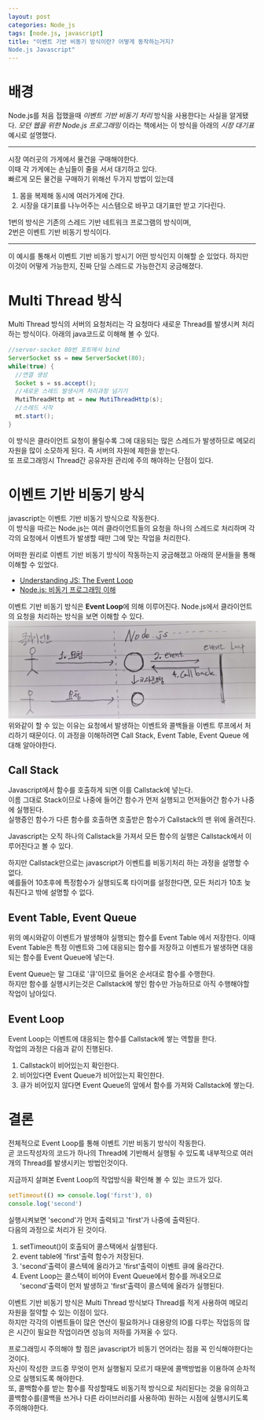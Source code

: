 ```yaml
---
layout: post
categories: Node_js
tags: [node.js, javascript]
title: "이벤트 기반 비동기 방식이란? 어떻게 동작하는거지?
Node.js Javascript"
---
```



# 배경
 Node.js를 처음 접했을때 *이벤트 기반 비동기 처리* 방식을
사용한다는 사실을 알게됐다. *모던 웹을 위한 Node.js 프로그래밍*
이라는 책에서는 이 방식을 아래의 *시장 대기표* 예시로
설명했다.  
- - -
시장 여러곳의 가게에서 물건을 구매해야한다.  
이때 각 가게에는 손님들이 줄을 서서 대기하고 있다.  
빠르게 모든 물건을 구매하기 위해선 두가지 방법이 있는데  
1. 몸을 복제해 동시에 여러가게에 간다.
2. 시장을 대기표를 나누어주는 시스템으로 바꾸고
대기표만 받고 기다린다.  

1번의 방식은 기존의 스레드 기반 네트워크 프로그램의 방식이며,  
2번은 이벤트 기반 비동기 방식이다.  
- - -
이 예시를 통해서 이벤트 기반 비동기 방시기 어떤
방식인지 이해할 순 있었다. 하지만 이것이 어떻게 가능한지,
진짜 단일 스레드로 가능한건지 궁금해졌다.  

# Multi Thread 방식
Multi Thread 방식의 서버의 요청처리는 각 요청마다
새로운 Thread를 발생시켜 처리하는 방식이다.
아래의 java코드로 이해해 볼 수 있다.  
``` java
//server-socket 80번 포트에서 bind
ServerSocket ss = new ServerSocket(80);
while(true) {
  //연결 생성
  Socket s = ss.accept();
  //새로운 스레드 발생시켜 처리과정 넘기기
  MutiThreadHttp mt = new MutiThreadHttp(s);
  //스레드 시작             
  mt.start();
}
```
이 방식은 클라이언트 요청이 몰릴수록 그에 대응되는 많은
스레드가 발생하므로 메모리 자원을
많이 소모하게 된다. 즉 서버의 자원에 제한을 받는다.  
또 프로그래밍시 Thread간 공유자원 관리에 주의 해야하는
단점이 있다.  


# 이벤트 기반 비동기 방식  
javascript는 이벤트 기반 비동기 방식으로 작동한다.  
이 방식을 따르는 Node.js는 여러 클라이언트들의 요청을
하나의 스레드로 처리하며 각각의 요청에서 이벤트가 발생할 때만 그에 맞는 작업을 처리한다.  

어떠한 원리로 이벤트 기반 비동기 방식이 작동하는지 궁금해졌고
아래의 문서들을 통해 이해할 수 있었다.  
- [Understanding JS: The Event Loop](https://hackernoon.com/understanding-js-the-event-loop-959beae3ac40)
- [Node.js: 비동기 프로그래밍 이해](http://www.nextree.co.kr/p7292/)  

이벤트 기반 비동기 방식은 **Event Loop**에 의해 이루어진다.
Node.js에서 클라이언트의 요청을 처리하는 방식을 보면
이해할 수 있다.  
![eventbased-eg-req](/assets/img/what-is-event-based-programming-javascript.jpg)  
위와같이 할 수 있는 이유는 요청에서 발생하는 이벤트와 콜백들을
이벤트 루프에서 처리하기 때문이다.
이 과정을 이해하려면 Call Stack, Event Table, Event Queue
에 대해 알아야한다.  

##  Call Stack  
Javascript에서 함수를 호출하게 되면 이를 Callstack에 넣는다.  
이름 그대로 Stack이므로 나중에 들어간 함수가 먼저 실행되고
먼저들어간 함수가 나중에 실행된다.  
실행중인 함수가 다른 함수를 호출하면 호출받은 함수가
Callstack의 맨 위에 올려진다.  

Javascript는 오직 하나의 Callstack을 가져서 모든 함수의 실행은
Callstack에서 이루어진다고 볼 수 있다.  

하지만 Callstack만으로는 javascript가 이벤트를 비동기처리 하는
과정을 설명할 수 없다.  
예를들어 10초후에 특정함수가 실행되도록 타이머를 설정한다면,
모든 처리가 10초 늦춰진다고 밖에 설명할 수 없다.  

##  Event Table, Event Queue
위의 예시와같이 이벤트가 발생해야 실행되는 함수를 Event Table
에서 저장한다. 이때 Event Table은 특정 이벤트와 그에 대응되는
함수를 저장하고 이벤트가 발생하면 대응되는 함수를 Event Queue에
넣는다.  

Event Queue는 말 그대로 '큐'이므로 들어온 순서대로 함수를
수행한다.  
하지만 함수를 실행시키는것은 Callstack에 쌓인 함수만 가능하므로
아직 수행해야할 작업이 남아있다.  

##  Event Loop
Event Loop는 이벤트에 대응되는 함수를 Callstack에 쌓는
역할을 한다.  
작업의 과정은 다음과 같이 진행된다.
1. Callstack이 비어있는지 확인한다.
2. 비어있다면 Event Queue가 비어있는지 확인한다.
3. 큐가 비어있지 않다면 Event Queue의 앞에서 함수를 가져와 Callstack에 쌓는다.  

# 결론  
전체적으로 Event Loop를 통해 이벤트 기반 비동기 방식이 작동한다.  
곧 코드작성자의 코드가 하나의 Thread에 기반해서 실행될 수 있도록
내부적으로 여러개의 Thread를 발생시키는 방법인것이다.  

지금까지 살펴본 Event Loop의 작업방식을 확인해 볼 수 있는
코드가 있다.
``` javascript
setTimeout(() => console.log('first'), 0)
console.log('second')
```
실행시켜보면 'second'가 먼저 출력되고 'first'가 나중에 출력된다.  
다음의 과정으로 처리가 된 것이다.
1. setTimeout()이 호출되어 콜스택에서 실행된다.
2. event table에 'first'출력 함수가 저장된다.
3. 'second'출력이 콜스텍에 올라가고 'first'출력이 이벤트 큐에 올라간다.
4. Event Loop는 콜스텍이 비어야 Event Queue에서 함수를 꺼내오므로 'second'출력이 먼저 발생하고 'first'출력이 콜스텍에 올라가 실행된다.  

이벤트 기반 비동기 방식은 Multi Thread 방식보다 Thread를 적게
사용하여 메모리 자원을 절약할 수 있는 이점이 있다.  
하지만 각각의 이벤트들이 많은 연산이 필요하거나 대용량의 IO를
다루는 작업등의 많은 시간이 필요한 작업이라면 성능의 저하를
가져올 수 있다.  

프로그래밍시 주의해야 할 점은 javascript가 비동기 언어라는
점을 꼭 인식해야한다는 것이다.  
자신이 작성한 코드중 무엇이 먼저 실행될지 모르기 때문에
콜백방법을 이용하여 순차적으로 실행되도록 해야한다.  
또, 콜백함수를 받는 함수를 작성할때도 비동기적 방식으로 처리된다는
것을 유의하고 콜백함수를(콜백을 쓰거나 다른 라이브러리를 사용하여)
원하는 시점에 실행시키도록 주의해야한다.  
